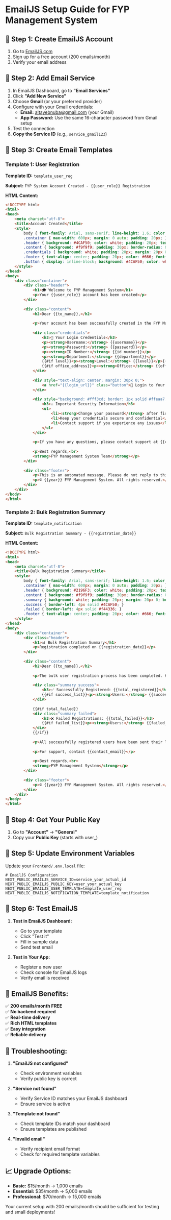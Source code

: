 # EmailJS Setup Guide for FYP Management System

## 📧 Step 1: Create EmailJS Account

1. Go to [EmailJS.com](https://www.emailjs.com/)
2. Sign up for a free account (200 emails/month)
3. Verify your email address

## 🔧 Step 2: Add Email Service

1. In EmailJS Dashboard, go to **"Email Services"**
2. Click **"Add New Service"**
3. Choose **Gmail** (or your preferred provider)
4. Configure with your Gmail credentials:
   - **Email:** altayebnuba@gmail.com (your Gmail)
   - **App Password:** Use the same 16-character password from Gmail setup
5. Test the connection
6. **Copy the Service ID** (e.g., `service_gmail123`)

## 📝 Step 3: Create Email Templates

### Template 1: User Registration
**Template ID:** `template_user_reg`

**Subject:** `FYP System Account Created - {{user_role}} Registration`

**HTML Content:**
```html
<!DOCTYPE html>
<html>
<head>
    <meta charset="utf-8">
    <title>Account Created</title>
    <style>
        body { font-family: Arial, sans-serif; line-height: 1.6; color: #333; }
        .container { max-width: 600px; margin: 0 auto; padding: 20px; }
        .header { background: #4CAF50; color: white; padding: 20px; text-align: center; border-radius: 10px 10px 0 0; }
        .content { background: #f9f9f9; padding: 30px; border-radius: 0 0 10px 10px; }
        .credentials { background: white; padding: 20px; margin: 20px 0; border-radius: 5px; border-left: 4px solid #4CAF50; }
        .footer { text-align: center; padding: 20px; color: #666; font-size: 12px; }
        .button { display: inline-block; background: #4CAF50; color: white; padding: 12px 25px; text-decoration: none; border-radius: 5px; }
    </style>
</head>
<body>
    <div class="container">
        <div class="header">
            <h1>🎓 Welcome to FYP Management System</h1>
            <p>Your {{user_role}} account has been created</p>
        </div>
        
        <div class="content">
            <h2>Dear {{to_name}},</h2>
            
            <p>Your account has been successfully created in the FYP Management System at <strong>{{university_name}}</strong>.</p>
            
            <div class="credentials">
                <h3>🔐 Your Login Credentials</h3>
                <p><strong>Username:</strong> {{username}}</p>
                <p><strong>Password:</strong> {{password}}</p>
                <p><strong>ID Number:</strong> {{id_number}}</p>
                <p><strong>Department:</strong> {{department}}</p>
                {{#if level}}<p><strong>Level:</strong> {{level}}</p>{{/if}}
                {{#if office_address}}<p><strong>Office:</strong> {{office_address}}</p>{{/if}}
            </div>
            
            <div style="text-align: center; margin: 30px 0;">
                <a href="{{login_url}}" class="button">🚀 Login to Your Account</a>
            </div>
            
            <div style="background: #fff3cd; border: 1px solid #ffeaa7; padding: 15px; border-radius: 5px; margin: 20px 0;">
                <h3>⚠️ Important Security Information</h3>
                <ul>
                    <li><strong>Change your password</strong> after first login</li>
                    <li>Keep your credentials secure and confidential</li>
                    <li>Contact support if you experience any issues</li>
                </ul>
            </div>
            
            <p>If you have any questions, please contact support at {{contact_email}}</p>
            
            <p>Best regards,<br>
            <strong>FYP Management System Team</strong></p>
        </div>
        
        <div class="footer">
            <p>This is an automated message. Please do not reply to this email.</p>
            <p>© {{year}} FYP Management System. All rights reserved.</p>
        </div>
    </div>
</body>
</html>
```

### Template 2: Bulk Registration Summary
**Template ID:** `template_notification`

**Subject:** `Bulk Registration Summary - {{registration_date}}`

**HTML Content:**
```html
<!DOCTYPE html>
<html>
<head>
    <meta charset="utf-8">
    <title>Bulk Registration Summary</title>
    <style>
        body { font-family: Arial, sans-serif; line-height: 1.6; color: #333; }
        .container { max-width: 600px; margin: 0 auto; padding: 20px; }
        .header { background: #2196F3; color: white; padding: 20px; text-align: center; border-radius: 10px 10px 0 0; }
        .content { background: #f9f9f9; padding: 30px; border-radius: 0 0 10px 10px; }
        .summary { background: white; padding: 20px; margin: 20px 0; border-radius: 5px; }
        .success { border-left: 4px solid #4CAF50; }
        .failed { border-left: 4px solid #f44336; }
        .footer { text-align: center; padding: 20px; color: #666; font-size: 12px; }
    </style>
</head>
<body>
    <div class="container">
        <div class="header">
            <h1>📊 Bulk Registration Summary</h1>
            <p>Registration completed on {{registration_date}}</p>
        </div>
        
        <div class="content">
            <h2>Dear {{to_name}},</h2>
            
            <p>The bulk user registration process has been completed. Here's a summary:</p>
            
            <div class="summary success">
                <h3>✅ Successfully Registered: {{total_registered}}</h3>
                {{#if success_list}}<p><strong>Users:</strong> {{success_list}}</p>{{/if}}
            </div>
            
            {{#if total_failed}}
            <div class="summary failed">
                <h3>❌ Failed Registrations: {{total_failed}}</h3>
                {{#if failed_list}}<p><strong>Users:</strong> {{failed_list}}</p>{{/if}}
            </div>
            {{/if}}
            
            <p>All successfully registered users have been sent their login credentials via email.</p>
            
            <p>For support, contact {{contact_email}}</p>
            
            <p>Best regards,<br>
            <strong>FYP Management System</strong></p>
        </div>
        
        <div class="footer">
            <p>© {{year}} FYP Management System. All rights reserved.</p>
        </div>
    </div>
</body>
</html>
```

## 🔑 Step 4: Get Your Public Key

1. Go to **"Account"** → **"General"**
2. Copy your **Public Key** (starts with user_)

## 🔧 Step 5: Update Environment Variables

Update your `Frontend/.env.local` file:

```env
# EmailJS Configuration
NEXT_PUBLIC_EMAILJS_SERVICE_ID=service_your_actual_id
NEXT_PUBLIC_EMAILJS_PUBLIC_KEY=user_your_actual_key
NEXT_PUBLIC_EMAILJS_USER_TEMPLATE=template_user_reg
NEXT_PUBLIC_EMAILJS_NOTIFICATION_TEMPLATE=template_notification
```

## 🧪 Step 6: Test EmailJS

1. **Test in EmailJS Dashboard:**
   - Go to your template
   - Click "Test it"
   - Fill in sample data
   - Send test email

2. **Test in Your App:**
   - Register a new user
   - Check console for EmailJS logs
   - Verify email is received

## 🎯 EmailJS Benefits:

✅ **200 emails/month FREE**  
✅ **No backend required**  
✅ **Real-time delivery**  
✅ **Rich HTML templates**  
✅ **Easy integration**  
✅ **Reliable delivery**  

## 🔧 Troubleshooting:

1. **"EmailJS not configured"**
   - Check environment variables
   - Verify public key is correct

2. **"Service not found"**
   - Verify Service ID matches your EmailJS dashboard
   - Ensure service is active

3. **"Template not found"**
   - Check template IDs match your dashboard
   - Ensure templates are published

4. **"Invalid email"**
   - Verify recipient email format
   - Check for required template variables

## 📈 Upgrade Options:

- **Basic:** $15/month → 1,000 emails
- **Essential:** $35/month → 5,000 emails
- **Professional:** $70/month → 15,000 emails

Your current setup with 200 emails/month should be sufficient for testing and small deployments!
